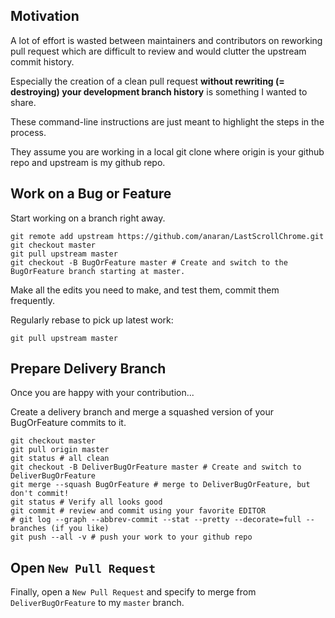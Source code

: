 Motivation
----

A lot of effort is wasted between maintainers and contributors on reworking pull request which are difficult to review and would clutter the upstream commit history.

Especially the creation of a clean pull request **without rewriting
(= destroying) your development branch history** is something I wanted to share.

These command-line instructions are just meant to highlight the steps in the process.

They assume you are working in a local git clone where origin is your github repo and upstream is my github repo.

Work on a Bug or Feature
----

Start working on a branch right away.

```
git remote add upstream https://github.com/anaran/LastScrollChrome.git
git checkout master
git pull upstream master
git checkout -B BugOrFeature master # Create and switch to the BugOrFeature branch starting at master.
```

Make all the edits you need to make, and test them, commit them frequently.

Regularly rebase to pick up latest work:

```
git pull upstream master
```

Prepare Delivery Branch
----

Once you are happy with your contribution...

Create a delivery branch and merge a squashed version of your BugOrFeature commits to it.

```
git checkout master
git pull origin master
git status # all clean
git checkout -B DeliverBugOrFeature master # Create and switch to DeliverBugOrFeature
git merge --squash BugOrFeature # merge to DeliverBugOrFeature, but don't commit!
git status # Verify all looks good
git commit # review and commit using your favorite EDITOR
# git log --graph --abbrev-commit --stat --pretty --decorate=full --branches (if you like)
git push --all -v # push your work to your github repo
```

Open `New Pull Request`
----

Finally, open a `New Pull Request` and specify to merge from `DeliverBugOrFeature` to my `master` branch.


